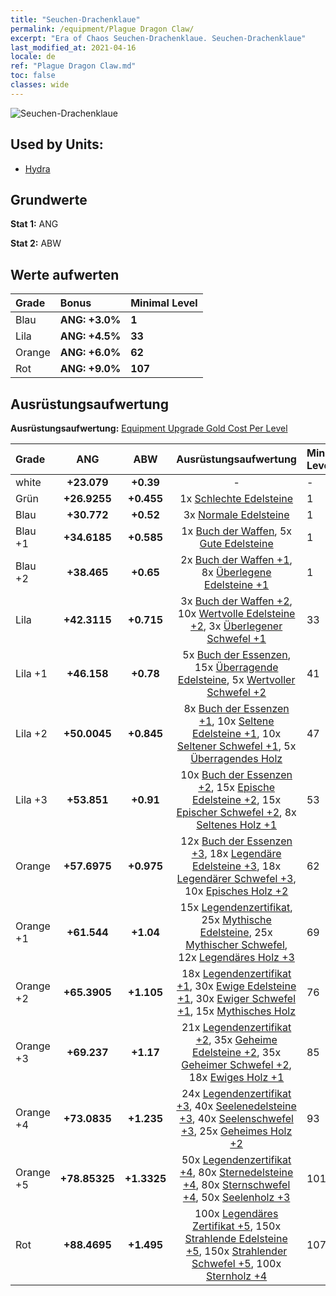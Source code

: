 ```yaml
---
title: "Seuchen-Drachenklaue"
permalink: /equipment/Plague Dragon Claw/
excerpt: "Era of Chaos Seuchen-Drachenklaue. Seuchen-Drachenklaue"
last_modified_at: 2021-04-16
locale: de
ref: "Plague Dragon Claw.md"
toc: false
classes: wide
---
```


  ![Seuchen-Drachenklaue](/images/e/e_8073.png)

## Used by Units:

* [Hydra](/de/units/Hydra/) 


## Grundwerte
 **Stat 1:** ANG

 **Stat 2:** ABW

## Werte aufwerten

  |     Grade    |   Bonus | Minimal Level | 
  |:-------------|:--------|:--------------| 
  | Blau | **ANG: +3.0%** | **1** | 
  | Lila | **ANG: +4.5%** | **33** | 
  | Orange | **ANG: +6.0%** | **62** | 
  | Rot | **ANG: +9.0%** | **107** | 


## Ausrüstungsaufwertung
 **Ausrüstungsaufwertung:** [Equipment Upgrade Gold Cost Per Level](/equipment/EquipmentUpgradeCostPerLevel/) 

  |          Grade      | ANG | ABW | Ausrüstungsaufwertung | Minimal Level |
  |:--------------------|:---------:|:---------:|:----------------:|:--------------|
  | white | **+23.079** | **+0.39** | - | - |
  | Grün | **+26.9255** | **+0.455** | 1x [Schlechte Edelsteine](/de/Items/mat_4/) | 1 |
  | Blau | **+30.772** | **+0.52** | 3x [Normale Edelsteine](/de/Items/mat_10/) | 1 |
  | Blau +1 | **+34.6185** | **+0.585** | 1x [Buch der Waffen](/de/Items/mat_18/), 5x [Gute Edelsteine](/de/Items/mat_16/) | 1 |
  | Blau +2 | **+38.465** | **+0.65** | 2x [Buch der Waffen +1](/de/Items/mat_25/), 8x [Überlegene Edelsteine +1](/de/Items/mat_23/) | 1 |
  | Lila | **+42.3115** | **+0.715** | 3x [Buch der Waffen +2](/de/Items/mat_32/), 10x [Wertvolle Edelsteine +2](/de/Items/mat_30/), 3x [Überlegener Schwefel +1](/de/Items/mat_22/) | 33 |
  | Lila +1 | **+46.158** | **+0.78** | 5x [Buch der Essenzen](/de/Items/mat_39/), 15x [Überragende Edelsteine](/de/Items/mat_37/), 5x [Wertvoller Schwefel +2](/de/Items/mat_29/) | 41 |
  | Lila +2 | **+50.0045** | **+0.845** | 8x [Buch der Essenzen +1](/de/Items/mat_46/), 10x [Seltene Edelsteine +1](/de/Items/mat_44/), 10x [Seltener Schwefel +1](/de/Items/mat_43/), 5x [Überragendes Holz](/de/Items/mat_34/) | 47 |
  | Lila +3 | **+53.851** | **+0.91** | 10x [Buch der Essenzen +2](/de/Items/mat_53/), 15x [Epische Edelsteine +2](/de/Items/mat_51/), 15x [Epischer Schwefel +2](/de/Items/mat_50/), 8x [Seltenes Holz +1](/de/Items/mat_41/) | 53 |
  | Orange | **+57.6975** | **+0.975** | 12x [Buch der Essenzen +3](/de/Items/mat_60/), 18x [Legendäre Edelsteine +3](/de/Items/mat_58/), 18x [Legendärer Schwefel +3](/de/Items/mat_57/), 10x [Episches Holz +2](/de/Items/mat_48/) | 62 |
  | Orange +1 | **+61.544** | **+1.04** | 15x [Legendenzertifikat](/de/Items/mat_67/), 25x [Mythische Edelsteine](/de/Items/mat_65/), 25x [Mythischer Schwefel](/de/Items/mat_64/), 12x [Legendäres Holz +3](/de/Items/mat_55/) | 69 |
  | Orange +2 | **+65.3905** | **+1.105** | 18x [Legendenzertifikat +1](/de/Items/mat_74/), 30x [Ewige Edelsteine +1](/de/Items/mat_72/), 30x [Ewiger Schwefel +1](/de/Items/mat_71/), 15x [Mythisches Holz](/de/Items/mat_62/) | 76 |
  | Orange +3 | **+69.237** | **+1.17** | 21x [Legendenzertifikat +2](/de/Items/mat_81/), 35x [Geheime Edelsteine +2](/de/Items/mat_79/), 35x [Geheimer Schwefel +2](/de/Items/mat_78/), 18x [Ewiges Holz +1](/de/Items/mat_69/) | 85 |
  | Orange +4 | **+73.0835** | **+1.235** | 24x [Legendenzertifikat +3](/de/Items/mat_88/), 40x [Seelenedelsteine +3](/de/Items/mat_86/), 40x [Seelenschwefel +3](/de/Items/mat_85/), 25x [Geheimes Holz +2](/de/Items/mat_76/) | 93 |
  | Orange +5 | **+78.85325** | **+1.3325** | 50x [Legendenzertifikat +4](/de/Items/mat_95/), 80x [Sternedelsteine +4](/de/Items/mat_93/), 80x [Sternschwefel +4](/de/Items/mat_92/), 50x [Seelenholz +3](/de/Items/mat_83/) | 101 |
  | Rot | **+88.4695** | **+1.495** | 100x [Legendäres Zertifikat +5](/de/Items/mat_102/), 150x [Strahlende Edelsteine +5](/de/Items/mat_100/), 150x [Strahlender Schwefel +5](/de/Items/mat_99/), 100x [Sternholz +4](/de/Items/mat_90/) | 107 |

